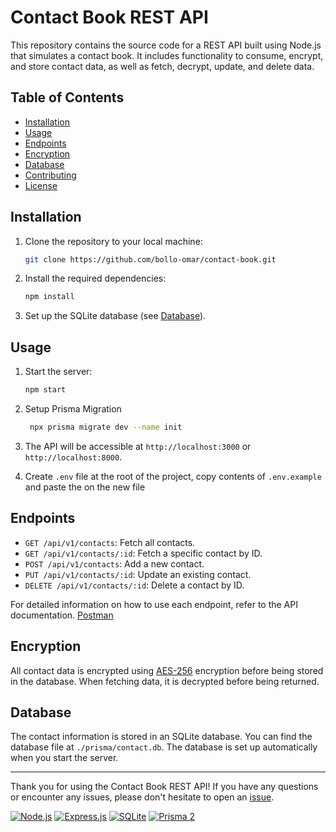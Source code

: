 # Contact Book REST API

This repository contains the source code for a REST API built using Node.js that simulates a contact book. It includes functionality to consume, encrypt, and store contact data, as well as fetch, decrypt, update, and delete data.

## Table of Contents

- [Installation](#installation)
- [Usage](#usage)
- [Endpoints](#endpoints)
- [Encryption](#encryption)
- [Database](#database)
- [Contributing](#contributing)
- [License](#license)

## Installation

1. Clone the repository to your local machine:

   ```bash
   git clone https://github.com/bollo-omar/contact-book.git
   ```

2. Install the required dependencies:

   ```bash
   npm install
   ```

3. Set up the SQLite database (see [Database](#database)).

## Usage

1. Start the server:

   ```bash
   npm start
   ```

2. Setup Prisma Migration

   ```bash
    npx prisma migrate dev --name init
   ```

3. The API will be accessible at `http://localhost:3000` or `http://localhost:8000`.

4. Create ```.env``` file at the root of the project, copy contents of ```.env.example``` and paste the on the new file

## Endpoints

- `GET /api/v1/contacts`: Fetch all contacts.
- `GET /api/v1/contacts/:id`: Fetch a specific contact by ID.
- `POST /api/v1/contacts`: Add a new contact.
- `PUT /api/v1/contacts/:id`: Update an existing contact.
- `DELETE /api/v1/contacts/:id`: Delete a contact by ID.

For detailed information on how to use each endpoint, refer to the API documentation.
[Postman](https://documenter.getpostman.com/view/26352711/2s9YR6bEcM)

## Encryption

All contact data is encrypted using [AES-256](https://en.wikipedia.org/wiki/Advanced_Encryption_Standard) encryption before being stored in the database. When fetching data, it is decrypted before being returned.

## Database

The contact information is stored in an SQLite database. You can find the database file at `./prisma/contact.db`. The database is set up automatically when you start the server.

---

Thank you for using the Contact Book REST API! If you have any questions or encounter any issues, please don't hesitate to open an [issue](https://github.com/bollo-omar/contact-book/issues).



[![Node.js](https://img.shields.io/badge/Node.js-v18.14.2-green.svg)](https://nodejs.org/)
[![Express.js](https://img.shields.io/badge/Express.js-v4.18.2-lightgrey.svg)](https://expressjs.com/)
[![SQLite](https://img.shields.io/badge/SQLite-v3.36.0-blue.svg)](https://www.sqlite.org/)
[![Prisma 2](https://img.shields.io/badge/Prisma-4.16.2-blueviolet.svg)](https://www.prisma.io/)
